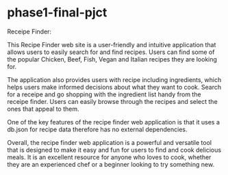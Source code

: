 # phase1-final-pjct

Receipe Finder:

This Recipe Finder web site is a user-friendly and intuitive application that allows users to easily search for and find recipes. Users can find some of the popular Chicken, Beef, Fish, Vegan and Italian recipes they are looking for.

The application also provides users with recipe including ingredients, which helps users make informed decisions about what they want to cook. 
Search for a receipe and go shopping with the ingredient list handy from the receipe finder.
Users can easily browse through the recipes and select the ones that appeal to them.

One of the key features of the recipe finder web application is that it uses a db.json for  recipe data therefore has no external dependencies.

Overall, the recipe finder web application is a powerful and versatile tool that is designed to make it easy and fun for users to find and cook delicious meals. It is an excellent resource for anyone who loves to cook, whether they are an experienced chef or a beginner looking to try something new.

